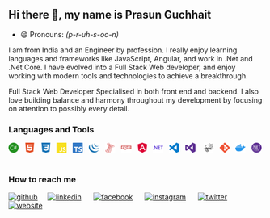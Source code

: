 ## Hi there 👋, my name is Prasun Guchhait 
- 😄 Pronouns: _(p-r-uh-s-oo-n)_

I am from India and an Engineer by profession. I really enjoy learning languages and frameworks like JavaScript, Angular, and work in .Net and .Net Core. I have evolved into a Full Stack Web developer, and enjoy working with modern tools and technologies to achieve a breakthrough.

Full Stack Web Developer Specialised in both front end and backend. I also love building balance and harmony throughout my development by focusing on attention to possibly every detail.

### Languages and Tools 
[<img src='IconPack/csharp.svg' alt='C sharp' height='20'>](https://docs.microsoft.com/en-us/dotnet/csharp/ "C#")&nbsp;&nbsp;
[<img src='IconPack/html5.svg' alt='html' height='20'>](https://developer.mozilla.org/en-US/docs/Web/Guide/HTML/HTML5 "HTML5")&nbsp;&nbsp;
[<img src='IconPack/css3.svg' alt='css' height='20'>](https://developer.mozilla.org/en-US/docs/Web/CSS "CSS3")&nbsp;&nbsp;
[<img src='IconPack/JavaScript.svg' alt='javascript' height='20'>](https://developer.mozilla.org/en-US/docs/Web/JavaScript "JavaScript")&nbsp;&nbsp;
[<img src='IconPack/TypeScript.svg' alt='typescript' height='20'>](https://www.typescriptlang.org/ "TypeScript")&nbsp;&nbsp;
[<img src='IconPack/jQuery.svg' alt='jquery' height='20'>](https://jquery.com/ "jQuery")&nbsp;&nbsp;
[<img src='IconPack/SQLServer.svg' alt='sql server' height='20'>](https://docs.microsoft.com/en-us/sql/sql-server/?view=sql-server-2016 "SQL Server")&nbsp;&nbsp;
[<img src='IconPack/npm.svg' alt='npm' height='20'>](https://www.npmjs.com/ "npm")&nbsp;&nbsp;
[<img src='IconPack/angular.svg' alt='angular' height='20'>](https://angular.io/ "angular")&nbsp;&nbsp;
[<img src='IconPack/dotnet.svg' alt='dotnet' height='20'>](https://docs.microsoft.com/en-us/dotnet/ ".NET")&nbsp;&nbsp;
[<img src='IconPack/vscode.svg' alt='vscode' height='20'>](https://code.visualstudio.com/docs "Visual Studio Code")&nbsp;&nbsp;
[<img src='IconPack/vs.svg' alt='visual studio' height='20'>](https://visualstudio.microsoft.com/ "Visual Studio") &nbsp;&nbsp;
[<img src='IconPack/notepadplusplus.svg' alt='NotePad ++' height='20'>](https://notepad-plus-plus.org/ "Notepad++")&nbsp;&nbsp;
[<img src='IconPack/git.svg' alt='git' height='20'>](https://git-scm.com/ "Git")&nbsp;&nbsp;
[<img src='IconPack/docker.svg' alt='docker' height='20'>](https://www.docker.com/ "Docker")&nbsp;&nbsp;
[<img src='IconPack/NET_Core_Logo.svg' alt='NET_Core' height='20'>](https://docs.microsoft.com/en-us/aspnet/core/?view=aspnetcore-5.0 ".NET CORE")&nbsp;&nbsp;




### How to reach me
[<img src='https://cdn.jsdelivr.net/npm/simple-icons@4.15.0/icons/github.svg' alt='github' height='22'>](https://github.com/guchhaitprasun)&nbsp;&nbsp;&nbsp;&nbsp; [<img src='https://cdn.jsdelivr.net/npm/simple-icons@4.15.0/icons/linkedin.svg' alt='linkedin' height='22'>](https://www.linkedin.com/in/iamprasunguchhait//) &nbsp;&nbsp;&nbsp;&nbsp; [<img src='https://cdn.jsdelivr.net/npm/simple-icons@4.15.0/icons/facebook.svg' alt='facebook' height='22'>](https://www.facebook.com/bubu.prasun.861997.guchhait) &nbsp;&nbsp;&nbsp;&nbsp; [<img src='https://cdn.jsdelivr.net/npm/simple-icons@4.15.0/icons/instagram.svg' alt='instagram' height='22'>](https://www.instagram.com/prasunguchhait) &nbsp;&nbsp;&nbsp;&nbsp; [<img src='https://cdn.jsdelivr.net/npm/simple-icons@4.15.0/icons/twitter.svg' alt='twitter' height='22'>](https://twitter.com/guchhaitprasun) &nbsp;&nbsp;&nbsp;&nbsp; [<img src='https://cdn.jsdelivr.net/npm/simple-icons@4.15.0/icons/gmail.svg' alt='website' height='22'>](prasunguchhait1997@gmail.com)  


<!--
**guchhaitprasun/guchhaitprasun** is a ✨ _special_ ✨ repository because its `README.md` (this file) appears on your GitHub profile.

Here are some ideas to get you started:

- 🔭 I’m currently working on ...
- 🌱 I’m currently learning ...
- 👯 I’m looking to collaborate on ...
- 🤔 I’m looking for help with ...
- 💬 Ask me about ...
- 📫 How to reach me: ...
: ...
- ⚡ Fun fact: ...
-->
